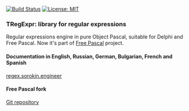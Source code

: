 [![Build Status](https://travis-ci.org/andgineer/TRegExpr.png)](https://travis-ci.org/andgineer/TRegExpr)
[![License: MIT](https://img.shields.io/badge/License-MIT-yellow.svg)](https://opensource.org/licenses/MIT)

### TRegExpr: library for regular expressions

Regular expressions engine in pure Object Pascal, suitable for Delphi and Free Pascal.
Now it's part of [Free Pascal](http://wiki.freepascal.org/RegEx_packages) project.

#### Documentation in English, Russian, German, Bulgarian, French and Spanish

[regex.sorokin.engineer](https://regex.sorokin.engineer)

#### Free Pascal fork

[Git repository](https://gitlab.com/freepascal.org/fpc/source/-/blob/main/packages/regexpr/src/regexpr.pas)
